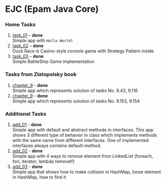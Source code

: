 # EJC (Epam Java Core)

### Home Tasks
1. [task_01](https://github.com/Venreaver/ejc13/tree/master/src/main/java/tasks/task_01) – **done**  
    Simple app with `Hello World!`
2. [task_02](https://github.com/Venreaver/ejc13/tree/master/src/main/java/tasks/task_02) – **done**  
    Duck Race is Casino-style console game with Strategy Pattern inside
3. [task_03](https://github.com/Venreaver/ejc13/tree/master/src/main/java/tasks/task_03) – **done**  
    Simple BattleShip Game implementation
   
### Tasks from Zlatopolsky book
1. [chapter_9](https://github.com/Venreaver/ejc13/tree/master/src/main/java/zlatopolsky/chapter_09/ClassWorkFirst.java) - **done**  
    Simple app which represents solution of tasks No. 9.43, 9.116
2. [chapter_9](https://github.com/Venreaver/ejc13/tree/master/src/main/java/zlatopolsky/chapter_09/ClassWorkSecond.java) - **done**  
    Simple app which represents solution of tasks No. 9.153, 9.154 

### Additional Tasks
1. [add_01](https://github.com/Venreaver/ejc13/tree/master/src/main/java/additional/add_01) - **done**  
    Simple app with default and abstract methods in interfaces.
    This app shows 3 different type of behavior in class which implements methods with the same name from different interfaces.
    One of implemented interfaces always contains default-method.
2. [add_02](https://github.com/Venreaver/ejc13/tree/master/src/main/java/additional/add_02) - **done**  
    Simple app with 4 ways to remove element from LinkedList (foreach, fori, iterator, lambda removeIf)
3. [add_03](https://github.com/Venreaver/ejc13/tree/master/src/main/java/additional/add_03) - **done**  
    Simple app that shows how to make collision in HashMap, loose element in HashMap, how to find it